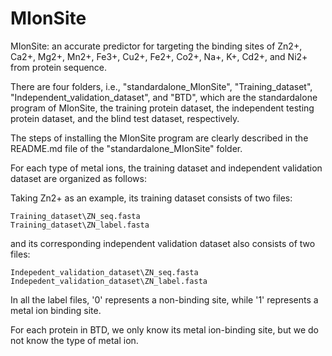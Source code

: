# MIonSite
MIonSite: an accurate predictor for targeting the binding sites of Zn2+, Ca2+, Mg2+, Mn2+, Fe3+, Cu2+, Fe2+, Co2+, Na+, K+, Cd2+, and Ni2+ from protein sequence.

There are four folders, i.e., "standardalone_MIonSite", "Training_dataset", "Independent_validation_dataset", and "BTD", which are the standardalone program of MIonSite, the training protein dataset, the independent testing protein dataset, and the blind test dataset, respectively.

The steps of installing the MIonSite program are clearly described in the README.md file of the "standardalone_MIonSite" folder.


For each type of metal ions, the training dataset and independent validation dataset are organized as follows:
	
Taking Zn2+ as an example, its training dataset consists of two files:

	Training_dataset\ZN_seq.fasta 
	Training_dataset\ZN_label.fasta
and its corresponding independent validation dataset also consists of two files:

 	Indepedent_validation_dataset\ZN_seq.fasta 
	Indepedent_validation_dataset\ZN_label.fasta	

In all the label files, '0' represents a non-binding site, while '1' represents a metal ion binding site.



For each protein in BTD, we only know its metal ion-binding site, but we do not know the type of metal ion.
